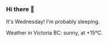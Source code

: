 ### Hi there :wave:

It's Wednesday! I'm probably sleeping.

Weather in Victoria BC: sunny, at +15°C.
